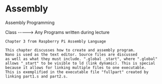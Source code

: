 # Assembly
Assembly Programming

Class -----> Any Programs written during lecture

	Chapter 3 from Raspberry Pi Assembly Language

	This chapter discusses how to create and assembly program.
	Nano is used as the text editor. Source files are discussed
	as well as what they must include. ".global _start", where ".global"
	allows "_start" to be visible to ld (link dynamic). This is special
	because it allows for linking multiple files to one executable. 
	This is exemplified in the executable file "fullpart" created by 
	linking part1.s and part2.s.
